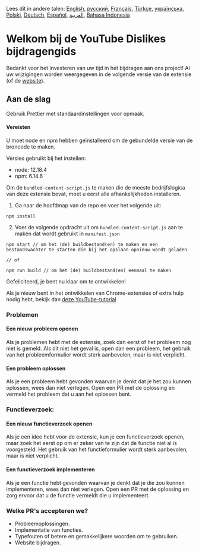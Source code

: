 Lees dit in andere talen: [English](CONTRIBUTINGen.md), [русский](CONTRIBUTINGru.md), [Français](CONTRIBUTINGfr.md), [Türkçe](CONTRIBUTINGtr.md), [українська](CONTRIBUTINGuk.md), [Polski](CONTRIBUTINGpl.md), [Deutsch](CONTRIBUTINGde.md), [Español](CONTRIBUTINGes.md), [العربية](CONTRIBUTINGar.md), [Bahasa Indonesia](CONTRIBUTINGid.md)


# Welkom bij de YouTube Dislikes bijdragengids

Bedankt voor het investeren van uw tijd in het bijdragen aan ons project! Al uw wijzigingen worden weergegeven in de volgende versie van de extensie (of de [website](https://www.returnyoutubedislike.com/)).

## Aan de slag

Gebruik Prettier met standaardinstellingen voor opmaak.

#### Vereisten

U moet node en npm hebben geïnstalleerd om de gebundelde versie van de broncode te maken.

Versies gebruikt bij het instellen:

- node: 12.18.4
- npm: 6.14.6

Om de `bundled-content-script.js` te maken die de meeste bedrijfslogica van deze extensie bevat, moet u eerst alle afhankelijkheden installeren.

1. Ga naar de hoofdmap van de repo en voer het volgende uit:

```
npm install
```

2. Voer de volgende opdracht uit om `bundled-content-script.js` aan te maken dat wordt gebruikt in `manifest.json`

```
npm start // om het (de) buildbestand(en) te maken en een bestandswachter te starten die bij het opslaan opnieuw wordt geladen

// of

npm run build // om het (de) buildbestand(en) eenmaal te maken
```

Gefeliciteerd, je bent nu klaar om te ontwikkelen!

Als je nieuw bent in het ontwikkelen van Chrome-extensies of extra hulp nodig hebt, bekijk dan [deze YouTube-tutorial](https://www.youtube.com/watch?v=mdOj6HYE3_0)

### Problemen

#### Een nieuw probleem openen

Als je problemen hebt met de extensie, zoek dan eerst of het probleem nog niet is gemeld. Als dit niet het geval is, open dan een probleem, het gebruik van het probleemformulier wordt sterk aanbevolen, maar is niet verplicht.

#### Een probleem oplossen

Als je een probleem hebt gevonden waarvan je denkt dat je het zou kunnen oplossen, wees dan niet verlegen. Open een PR met de oplossing en vermeld het probleem dat u aan het oplossen bent.

### Functieverzoek:

#### Een nieuw functieverzoek openen

Als je een idee hebt voor de extensie, kun je een functieverzoek openen, maar zoek het eerst op om er zeker van te zijn dat de functie niet al is voorgesteld. Het gebruik van het functieformulier wordt sterk aanbevolen, maar is niet verplicht.

#### Een functieverzoek implementeren

Als je een functie hebt gevonden waarvan je denkt dat je die zou kunnen implementeren, wees dan niet verlegen. Open een PR met de oplossing en zorg ervoor dat u de functie vermeldt die u implementeert.

### Welke PR's accepteren we?

- Probleemoplossingen.
- Implementatie van functies.
- Typefouten of betere en gemakkelijkere woorden om te gebruiken.
- Website bijdragen.
